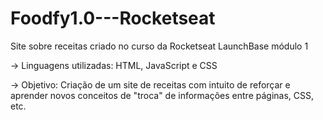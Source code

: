 # Foodfy1.0---Rocketseat
Site sobre receitas criado no curso da Rocketseat LaunchBase módulo 1

-> Linguagens utilizadas: HTML, JavaScript e CSS

-> Objetivo: Criação de um site de receitas com intuito de reforçar e aprender novos conceitos de "troca" de informações entre páginas, CSS, etc.
